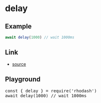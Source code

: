 <script setup>import RunKit from './components/RunKit.vue'</script>

# delay

## Example

```ts
await delay(1000) // wait 1000ms
```

## Link

- [source](https://github.com/KoichiKiyokawa/rhodash/blob/main/src/delay.ts)

## Playground

<RunKit>
<pre>
const { delay } = require('rhodash')
await delay(1000) // wait 1000ms
</pre>
</RunKit>
